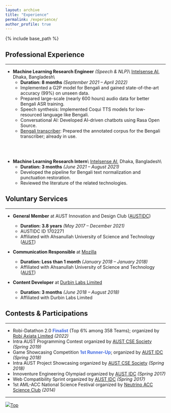 ```yaml
---
layout: archive
title: "Experience"
permalink: /experience/
author_profile: true
---
```


{% include base_path %}

## Professional Experience

---

* **Machine Learning Research Engineer** _(Speech & NLP)_\\
[Intelsense AI](https://intelsense.ai/ "https://intelsense.ai/"), Dhaka, Bangladesh\\
    * **Duration: 8 months** _(September 2021 – April 2022)_
    * Implemented a G2P model for Bengali and gained state-of-the-art accuracy (99%) on unseen data.
    * Prepared large-scale (nearly 600 hours) audio data for better Bengali ASR training.
    * Speech synthesis: Implemented Coqui TTS models for low-resourced language like Bengali.
    * Conversational AI: Developed AI-driven chatbots using Rasa Open Source.
    * [Bengali transcriber](https://sensevoice.intelsense.ai/ "https://sensevoice.intelsense.ai/"): Prepared the annotated corpus for the Bengali transcriber; already in use.
<br/>
<br/>

* **Machine Learning Research Intern**\\
[Intelsense AI](https://intelsense.ai/ "https://intelsense.ai/"), Dhaka, Bangladesh\\
    * **Duration: 3 months** _(June 2021 – August 2021)_
    * Developed the pipeline for Bengali text normalization and punctuation restoration.
    * Reviewed the literature of the related technologies.



## Voluntary Services

---

* **General Member** at AUST Innovation and Design Club ([AUSTIDC](https://aust-idc.com/ "https://aust-idc.com/"))
    * **Duration: 3.8 years** _(May 2017 – December 2021)_
    * AUSTIDC ID 1702271
    * Affiliated with Ahsanullah University of Science and Technology ([AUST](https://www.aust.edu/, "https://www.aust.edu/"))

* **Communication Responsible** at [Mozilla](https://community.mozilla.org/en/groups/mozilla-bangladesh/ "Community Website")
    * **Duration: Less than 1 month** _(January 2018 – January 2018)_
    * Affiliated with Ahsanullah University of Science and Technology ([AUST](https://www.aust.edu/, "https://www.aust.edu/"))

* **Content Developer** at [Durbin Labs Limited](https://durbinlabs.com/ "https://durbinlabs.com/")
    * **Duration: 3 months** _(June 2018 – August 2018)_
    * Affiliated with Durbin Labs Limited



## Contests & Participations

---

* Robi-Datathon 2.0 **<span style="color:RoyalBlue">Finalist</span>** (Top 6% among 358 Teams); organized by [Robi Axiata Limited](https://www.robi.com.bd/en) _(2022)_
* Intra AUST Programming Contest organized by [AUST CSE Society](https://www.aust.edu/cse "https://www.aust.edu/cse") _(Spring 2019)_
* Game Showcasing Competition **<span style="color:RoyalBlue">1st Runner-Up</span>**; organized by [AUST IDC](https://aust-idc.com/ "https://aust-idc.com/") _(Spring 2018)_
* Intra AUST Project Showcasing organized by [AUST CSE Society](https://www.aust.edu/cse "https://www.aust.edu/cse") _(Spring 2018)_
* Innoventure Engineering Olympiad organized by [AUST IDC](https://aust-idc.com/ "https://aust-idc.com/") _(Spring 2017)_
* Web Compatibility Sprint organized by [AUST IDC](https://aust-idc.com/ "https://aust-idc.com/") _(Spring 2017)_
* 1st AML-ACC National Science Festival organized by [Neutrino ACC Science Club](https://www.nasc.com.de/) _(2014)_

<!-- {% for post in site.experience %}
  {% include archive-single.html %}
{% endfor %} -->

---

[<img src="https://img.icons8.com/emoji/24/000000/up-arrow-emoji.png"/>](https://abuubaida.github.io/#)[Top](https://abuubaida.github.io/experience/#)
